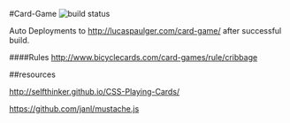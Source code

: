 #Card-Game ![build status](https://travis-ci.org/lpaulger/card-game.svg?branch=refactor)

Auto Deployments to http://lucaspaulger.com/card-game/ after successful build.

####Rules
http://www.bicyclecards.com/card-games/rule/cribbage

##resources

http://selfthinker.github.io/CSS-Playing-Cards/

https://github.com/janl/mustache.js
